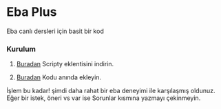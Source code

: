 # Eba Plus
Eba canlı dersleri için basit bir kod

### Kurulum

1. [Buradan](https://chrome.google.com/webstore/detail/scripty-javascript-inject/milkbiaeapddfnpenedfgbfdacpbcbam?hl=tr) Scripty eklentisini indirin.

2. [Buradan]() Kodu anında ekleyin.

İşlem bu kadar! şimdi daha rahat bir eba deneyimi ile karşılaşmış oldunuz. Eğer bir istek, öneri vs var ise Sorunlar kısmına yazmayı çekinmeyin.
